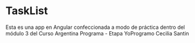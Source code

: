 # TaskList
Esta es una app en Angular confeccionada a modo de práctica dentro del módulo 3 del Curso Argentina Programa - Etapa YoProgramo
Cecilia Santin
